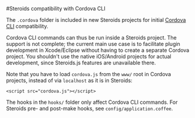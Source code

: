 #Steroids compatibility with Cordova CLI

The `.cordova` folder is included in new Steroids projects for initial [Cordova CLI](https://github.com/apache/cordova-cli) compatibility.

Cordova CLI commands can thus be run inside a Steroids project. The support is not complete; the current main use case is to facilitate plugin development in Xcode/Eclipse without having to create a separate Cordova project. You shouldn't use the native iOS/Android projects for actual development, since Steroids.js features are unavailable there.

Note that you have to load `cordova.js` from the `www/` root in Cordova projects, instead of via `localhost` as it is in Steroids:

```
<script src="cordova.js"></script>
```

The hooks in the `hooks/` folder only affect Cordova CLI commands. For Steroids pre- and post-make hooks, see `config/application.coffee`.